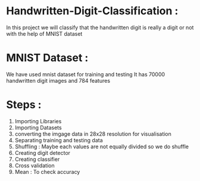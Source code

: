 # Handwritten-Digit-Classification :
In this project we will classify that the handwritten digit is really a digit or not with the help of MNIST dataset
# MNIST Dataset : 
 We have used mnist dataset for training and testing 
 It has 70000 handwritten digit images and 784 features
  # Steps :
  1. Importing Libraries
  2. Importing Datasets
  3. converting the imgage data in 28x28 resolution for visualisation
  4. Separating training and testing data
  5. Shuffling : Maybe each values are not equally divided so we do shuffle
  6. Creating digit detector 
  7. Creating classifier 
  8. Cross validation
  9. Mean : To check accuracy
    
